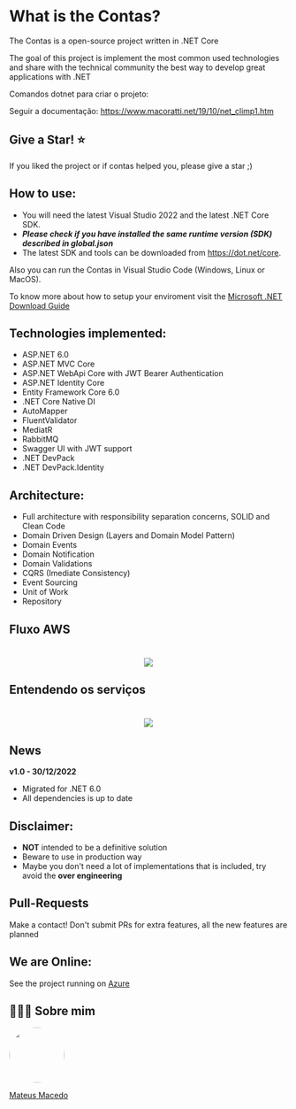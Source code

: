 What is the Contas?
=====================
The Contas is a open-source project written in .NET Core

The goal of this project is implement the most common used technologies and share with the technical community the best way to develop great applications with .NET

Comandos dotnet para criar o projeto:

Seguir a documentação: https://www.macoratti.net/19/10/net_climp1.htm

## Give a Star! :star:
If you liked the project or if contas helped you, please give a star ;)

## How to use:
- You will need the latest Visual Studio 2022 and the latest .NET Core SDK.
- ***Please check if you have installed the same runtime version (SDK) described in global.json***
- The latest SDK and tools can be downloaded from https://dot.net/core.

Also you can run the Contas in Visual Studio Code (Windows, Linux or MacOS).

To know more about how to setup your enviroment visit the [Microsoft .NET Download Guide](https://www.microsoft.com/net/download)

## Technologies implemented:

- ASP.NET 6.0
 - ASP.NET MVC Core
 - ASP.NET WebApi Core with JWT Bearer Authentication
 - ASP.NET Identity Core
- Entity Framework Core 6.0
- .NET Core Native DI
- AutoMapper
- FluentValidator
- MediatR
- RabbitMQ
- Swagger UI with JWT support
- .NET DevPack
- .NET DevPack.Identity

## Architecture:

- Full architecture with responsibility separation concerns, SOLID and Clean Code
- Domain Driven Design (Layers and Domain Model Pattern)
- Domain Events
- Domain Notification
- Domain Validations
- CQRS (Imediate Consistency)
- Event Sourcing
- Unit of Work
- Repository

## Fluxo AWS
<h1 align="center">
  <img src="https://github.com/MateusMaceedo/Impulsionatech-Gerenciador-Contas/blob/feature/MigracaoDotnet6/img/Fluxo%20contas%20bancarias.drawio.png?raw=true">
</h1>

## Entendendo os serviços
<h1 align="center">
  <img src="https://github.com/MateusMaceedo/Impulsionatech-Gerenciador-Contas/blob/feature/MigracaoDotnet6/img/Fluxo%20Multi%20Contas.drawio.png?raw=true">
</h1>

## News

**v1.0 - 30/12/2022**
- Migrated for .NET 6.0
- All dependencies is up to date

## Disclaimer:
- **NOT** intended to be a definitive solution
- Beware to use in production way
- Maybe you don't need a lot of implementations that is included, try avoid the **over engineering**

## Pull-Requests
Make a contact! Don't submit PRs for extra features, all the new features are planned

## We are Online:
See the project running on <a href="http://equinoxproject.azurewebsites.net" target="_blank">Azure</a>

## 👨🏻‍🚀 Sobre mim
<a href="https://www.linkedin.com/in/mateus-macedo-937a32163/">
 <img style="border-radius:50%" width="100px; "src="https://avatars.githubusercontent.com/u/63172367?s=460&u=11fd26ea8a7f5663d7707d7ef254e4f8bfca1b05&v=4"/>
 <p>Mateus Macedo</p>
</a>
